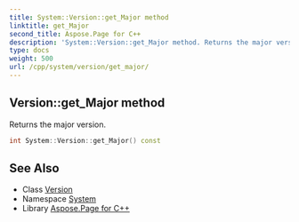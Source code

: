 ```yaml
---
title: System::Version::get_Major method
linktitle: get_Major
second_title: Aspose.Page for C++
description: 'System::Version::get_Major method. Returns the major version in C++.'
type: docs
weight: 500
url: /cpp/system/version/get_major/
---
```

## Version::get_Major method


Returns the major version.

```cpp
int System::Version::get_Major() const
```

## See Also

* Class [Version](../)
* Namespace [System](../../)
* Library [Aspose.Page for C++](../../../)
